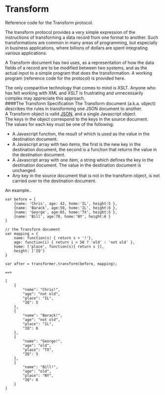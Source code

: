 Transform
=========
Reference code for the Transform protocol.    

The transform protocol provides a very simple expression of the instructions of transforming a data record from one format to another. Such transformations are common in many areas of programming, but especially in business applications, where billions of dollars are spent
integrating various applications.    

A Transform document has two uses, as a representation of how the data fields of a record are to be modified between two systems, and as the actual input to a simple program that does the transformation.  A working program (reference code for the protocol) is provided here.    

The only comparitive technology that comes to mind is XSLT.  Anyone who has felt working with XML and XSLT is frustrating and unnecessarily complex may appreciate this approach.    
####The Transform Specification
The Transform document (a.k.a. object) describes the rules in transforming one JSON document to another.    
A Transform object is valid [JSON](http://www.json.org/), and a single Javascript object.    
The keys in the object correspond to the keys in the source document.    
The values for each key must be one of the following:    
+ A Javascript function, the result of which is used as the value in the destination document.    
+ A Javascript array with two items, the first is the new key in the destination document, the second is a function that returns the value in the destination document.    
+ A Javascript array with one item, a string which defines the key in the destination document.  The value in the destination document is unchanged.     
+ Any key in the source document that is not in the transform object, is not carried over to the destination document.
    
An example..
````
var before = [
	{name: 'Chris', age: 42, home:'IL', height:5 },
	{name: 'Barack', age:50, home:'IL', height:6 },
	{name: 'George', age:65, home:'TX', height:5 },
	{name: 'Bill', age:70, home:'NY', height:6 }
]

// the Transform document
var mapping = {
	name: function(s) { return s + '!'},
	age: function(i) { return i > 50 ? 'old' : 'not old' },
	home: ['place', function(s){ return s }],
	height: ['IQ']
}

var after = transformer.transform(before, mapping);

==>

[
    {
        "name": "Chris!",
        "age": "not old",
        "place": "IL",
        "IQ": 5
    },
    {
        "name": "Barack!",
        "age": "not old",
        "place": "IL",
        "IQ": 6
    },
    {
        "name": "George!",
        "age": "old",
        "place": "TX",
        "IQ": 5
    },
    {
        "name": "Bill!",
        "age": "old",
        "place": "NY",
        "IQ": 6
    }
]
````
